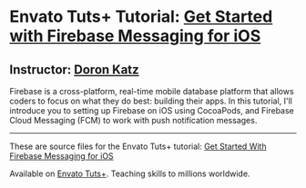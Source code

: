 # Envato Tuts+ Tutorial: [Get Started with Firebase Messaging for iOS][published url]
## Instructor: [Doron Katz][instructor url]


Firebase is a cross-platform, real-time mobile database platform that allows coders to focus on what they do best: building their apps. In this tutorial, I'll introduce you to setting up Firebase on iOS using CocoaPods, and Firebase Cloud Messaging (FCM) to work with push notification messages.

------

These are source files for the Envato Tuts+ tutorial: [Get Started With Firebase Messaging for iOS][published url]

Available on [Envato Tuts+](https://tutsplus.com). Teaching skills to millions worldwide.

[published url]: http://code.tutsplus.com/tutorials/get-started-with-firebase-messaging-for-ios--cms-29227
[instructor url]: https://tutsplus.com/authors/doron-katz
